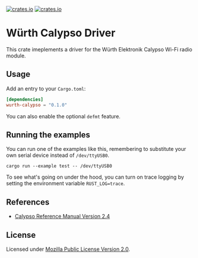 [![crates.io](https://img.shields.io/crates/v/wurth-calypso.svg)](https://crates.io/crates/wurth-calypso)
[![crates.io](https://img.shields.io/crates/d/wurth-calypso.svg)](https://crates.io/crates/wurth-calypso)

# Würth Calypso Driver

This crate imeplements a driver for the Würth Elektronik Calypso Wi-Fi radio module.

## Usage

Add an entry to your `Cargo.toml`:

```toml
[dependencies]
wurth-calypso = "0.1.0"
```

You can also enable the optional `defmt` feature.

## Running the examples

You can run one of the examples like this, remembering to substitute your own serial device instead of `/dev/ttyUSB0`.

```shell
cargo run --example test -- /dev/ttyUSB0
```

To see what's going on under the hood, you can turn on trace logging by setting the environment variable `RUST_LOG=trace`.

## References

- [Calypso Reference Manual Version 2.4](https://www.we-online.com/components/products/manual/2610011025000_Calypso%20261001102500x%20Manual_rev2.4.pdf)

## License

Licensed under [Mozilla Public License Version 2.0](https://www.mozilla.org/en-US/MPL/2.0/).
